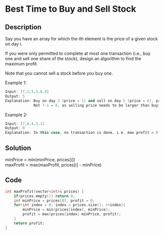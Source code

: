 # Best Time to Buy and Sell Stock

## Description 
Say you have an array for which the ith element is the price of a given stock on day i.

If you were only permitted to complete at most one transaction (i.e., buy one and sell one share of the stock), design an algorithm to find the maximum profit.

Note that you cannot sell a stock before you buy one.

Example 1:
```C++
Input: [7,1,5,3,6,4]
Output: 5
Explanation: Buy on day 2 (price = 1) and sell on day 5 (price = 6), profit = 6-1 = 5.
             Not 7-1 = 6, as selling price needs to be larger than buying price.
```
Example 2:
```C++
Input: [7,6,4,3,1]
Output: 0
Explanation: In this case, no transaction is done, i.e. max profit = 0.
```

## Solution

minPrice = min(minPrice, prices[i])  
maxProfit = max(maxProfit, prices[i] - minPrice)

## Code
```c++
int maxProfit(vector<int>& prices) {
    if(prices.empty()) return 0;
    int minPrice = prices[0], profit = 0;
    for(int index = 0; index < prices.size(); ++index){
        minPrice = min(prices[index], minPrice);
        profit = max(prices[index]-minPrice, profit);
    }
    return profit;
}
```
